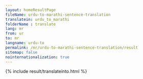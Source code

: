 ```yaml
---
layout: homeResultPage
fileName: urdu-to-marathi-sentence-translation
translatein: urdu_to_marathi
folderName : translate
lang: mr
from: ur
to: mr
langname: urdu-to
permalink: /mr/urdu-to-marathi-sentence-translation/result
sitemap: false
nointernationalization: true
---
```

{% include result/translateinto.html %}

<script src="/js/result/translation.js" data-foldername="{{page.folderName}}" data-lang="{{page.lang}}"></script>
